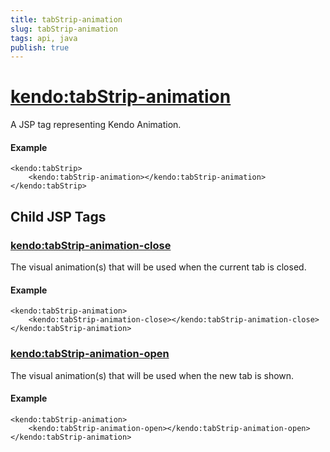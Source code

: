 ```yaml
---
title: tabStrip-animation
slug: tabStrip-animation
tags: api, java
publish: true
---
```


# <kendo:tabStrip-animation>
A JSP tag representing Kendo Animation.

#### Example
    <kendo:tabStrip>
        <kendo:tabStrip-animation></kendo:tabStrip-animation>
    </kendo:tabStrip>


## Child JSP Tags

### [<kendo:tabStrip-animation-close>](/api/wrappers/jsp/tabstrip/animation-close)

The visual animation(s) that will be used when the current tab is closed.

#### Example

    <kendo:tabStrip-animation>
        <kendo:tabStrip-animation-close></kendo:tabStrip-animation-close>
    </kendo:tabStrip-animation>
 
### [<kendo:tabStrip-animation-open>](/api/wrappers/jsp/tabstrip/animation-open)

The visual animation(s) that will be used when the new tab is shown.

#### Example

    <kendo:tabStrip-animation>
        <kendo:tabStrip-animation-open></kendo:tabStrip-animation-open>
    </kendo:tabStrip-animation>
 
